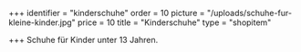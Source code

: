 +++
identifier = "kinderschuhe"
order = 10
picture = "/uploads/schuhe-fur-kleine-kinder.jpg"
price = 10
title = "Kinderschuhe"
type = "shopitem"

+++
Schuhe für Kinder unter 13 Jahren.